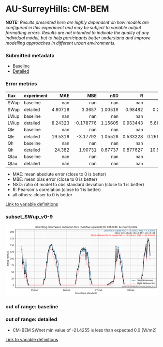 # AU-SurreyHills: CM-BEM

**NOTE:** *Results presented here are highly dependent on how models are configured in this experiment and may be subject to variable output formatting errors. Results are not intended to indicate the quality of any individual model, but to help participants better understand and improve modelling approaches in different urban environments.*

### Submitted metadata

- [Baseline](CM-BEM_AU-SurreyHills_baseline_attrs.md)
- [Detailed](CM-BEM_AU-SurreyHills_detailed_attrs.md)

### Error metrics

| flux   | experiment   |       MAE |        MBE |       nSD |          R |        5th |     95th |      RMSE |      cRMSE |       AMBE |       1-nSD |         1-R |   nSkewness |   nKurtosis |     Overlap |
|:-------|:-------------|----------:|-----------:|----------:|-----------:|-----------:|---------:|----------:|-----------:|-----------:|------------:|------------:|------------:|------------:|------------:|
| SWup   | baseline     | nan       | nan        | nan       | nan        | nan        | nan      | nan       | nan        | nan        | nan         | nan         |  nan        |  nan        | nan         |
| SWup   | detailed     |   4.80718 |   3.3657   |   1.00519 |   0.98482  |   0.2501   |   1.8802 |   7.56039 |   0.17477  |   3.3657   |   0.0051855 |   0.0151802 |    0.152448 |    1.30147  |   0.0925452 |
| LWup   | baseline     | nan       | nan        | nan       | nan        | nan        | nan      | nan       | nan        | nan        | nan         | nan         |  nan        |  nan        | nan         |
| LWup   | detailed     |   8.24323 |  -0.178776 |   1.15605 |   0.963443 |   5.66889  |  16.127  |  10.9709  |   0.329965 |   0.178776 |   0.156054  |   0.0365572 |    0.085474 |    0.177796 |   0.108704  |
| Qle    | baseline     | nan       | nan        | nan       | nan        | nan        | nan      | nan       | nan        | nan        | nan         | nan         |  nan        |  nan        | nan         |
| Qle    | detailed     |  19.5316  |  -3.17792  |   1.05528 |   0.533228 |   0.265495 |   2.799  |  34.08    |   0.994086 |   3.17792  |   0.0552808 |   0.466772  |    0.365733 |    0.264239 |   0.128347  |
| Qh     | baseline     | nan       | nan        | nan       | nan        | nan        | nan      | nan       | nan        | nan        | nan         | nan         |  nan        |  nan        | nan         |
| Qh     | detailed     |  24.382   |   1.90731  |   0.67737 |   0.877627 |  10.9756   |  48.4853 |  39.1616  |   0.519494 |   1.90731  |   0.322631  |   0.122373  |    0.34756  |    0.524588 |   0.266355  |
| Qtau   | baseline     | nan       | nan        | nan       | nan        | nan        | nan      | nan       | nan        | nan        | nan         | nan         |  nan        |  nan        | nan         |
| Qtau   | detailed     | nan       | nan        | nan       | nan        | nan        | nan      | nan       | nan        | nan        | nan         | nan         |  nan        |  nan        | nan         |

 - MAE: mean absolute error (close to 0 is better)
 - MBE: mean bias error (close to 0 is better)
 - NSD: ratio of model to obs standard deviation (close to 1 is better)
 - R: Pearson's correlation (close to 1 is better)
 - all others: closer to 0 is better

[Link to variable definitions](../modelattrs/variable_definitions.md)

### <a name="subset_swup_v0-9"></a>subset_SWup_v0-9
[![CM-BEM_AU-SurreyHills_subset_SWup_v0-9.png](CM-BEM_AU-SurreyHills_subset_SWup_v0-9.png)](CM-BEM_AU-SurreyHills_subset_SWup_v0-9.png)

### out of range: baseline


### out of range: detailed

 - CM-BEM SWnet min value of -21.4255 is less than expected 0.0 [W/m2]


[Link to variable definitions](../modelattrs/variable_definitions.md)

